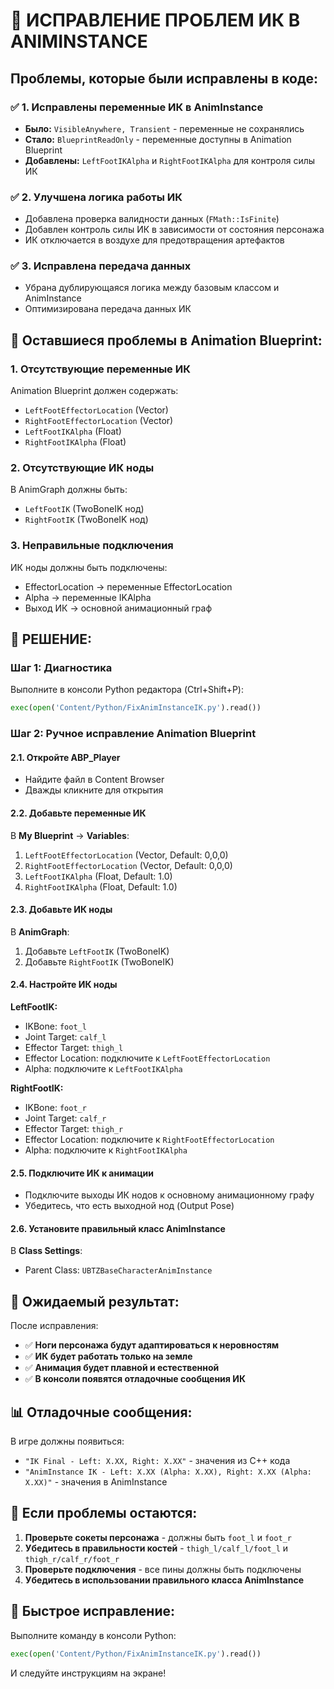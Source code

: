 # 🔧 ИСПРАВЛЕНИЕ ПРОБЛЕМ ИК В ANIMINSTANCE

## Проблемы, которые были исправлены в коде:

### ✅ **1. Исправлены переменные ИК в AnimInstance**
- **Было:** `VisibleAnywhere, Transient` - переменные не сохранялись
- **Стало:** `BlueprintReadOnly` - переменные доступны в Animation Blueprint
- **Добавлены:** `LeftFootIKAlpha` и `RightFootIKAlpha` для контроля силы ИК

### ✅ **2. Улучшена логика работы ИК**
- Добавлена проверка валидности данных (`FMath::IsFinite`)
- Добавлен контроль силы ИК в зависимости от состояния персонажа
- ИК отключается в воздухе для предотвращения артефактов

### ✅ **3. Исправлена передача данных**
- Убрана дублирующаяся логика между базовым классом и AnimInstance
- Оптимизирована передача данных ИК

## 🚨 Оставшиеся проблемы в Animation Blueprint:

### **1. Отсутствующие переменные ИК**
Animation Blueprint должен содержать:
- `LeftFootEffectorLocation` (Vector)
- `RightFootEffectorLocation` (Vector)
- `LeftFootIKAlpha` (Float)
- `RightFootIKAlpha` (Float)

### **2. Отсутствующие ИК ноды**
В AnimGraph должны быть:
- `LeftFootIK` (TwoBoneIK нод)
- `RightFootIK` (TwoBoneIK нод)

### **3. Неправильные подключения**
ИК ноды должны быть подключены:
- EffectorLocation → переменные EffectorLocation
- Alpha → переменные IKAlpha
- Выход ИК → основной анимационный граф

## 🔧 РЕШЕНИЕ:

### **Шаг 1: Диагностика**
Выполните в консоли Python редактора (Ctrl+Shift+P):
```python
exec(open('Content/Python/FixAnimInstanceIK.py').read())
```

### **Шаг 2: Ручное исправление Animation Blueprint**

#### **2.1. Откройте ABP_Player**
- Найдите файл в Content Browser
- Дважды кликните для открытия

#### **2.2. Добавьте переменные ИК**
В **My Blueprint** → **Variables**:
1. `LeftFootEffectorLocation` (Vector, Default: 0,0,0)
2. `RightFootEffectorLocation` (Vector, Default: 0,0,0)
3. `LeftFootIKAlpha` (Float, Default: 1.0)
4. `RightFootIKAlpha` (Float, Default: 1.0)

#### **2.3. Добавьте ИК ноды**
В **AnimGraph**:
1. Добавьте `LeftFootIK` (TwoBoneIK)
2. Добавьте `RightFootIK` (TwoBoneIK)

#### **2.4. Настройте ИК ноды**
**LeftFootIK:**
- IKBone: `foot_l`
- Joint Target: `calf_l`
- Effector Target: `thigh_l`
- Effector Location: подключите к `LeftFootEffectorLocation`
- Alpha: подключите к `LeftFootIKAlpha`

**RightFootIK:**
- IKBone: `foot_r`
- Joint Target: `calf_r`
- Effector Target: `thigh_r`
- Effector Location: подключите к `RightFootEffectorLocation`
- Alpha: подключите к `RightFootIKAlpha`

#### **2.5. Подключите ИК к анимации**
- Подключите выходы ИК нодов к основному анимационному графу
- Убедитесь, что есть выходной нод (Output Pose)

#### **2.6. Установите правильный класс AnimInstance**
В **Class Settings**:
- Parent Class: `UBTZBaseCharacterAnimInstance`

## 🎯 Ожидаемый результат:

После исправления:
- ✅ **Ноги персонажа будут адаптироваться к неровностям**
- ✅ **ИК будет работать только на земле**
- ✅ **Анимация будет плавной и естественной**
- ✅ **В консоли появятся отладочные сообщения ИК**

## 📊 Отладочные сообщения:

В игре должны появиться:
- `"IK Final - Left: X.XX, Right: X.XX"` - значения из C++ кода
- `"AnimInstance IK - Left: X.XX (Alpha: X.XX), Right: X.XX (Alpha: X.XX)"` - значения в AnimInstance

## 🚨 Если проблемы остаются:

1. **Проверьте сокеты персонажа** - должны быть `foot_l` и `foot_r`
2. **Убедитесь в правильности костей** - `thigh_l/calf_l/foot_l` и `thigh_r/calf_r/foot_r`
3. **Проверьте подключения** - все пины должны быть подключены
4. **Убедитесь в использовании правильного класса AnimInstance**

## 🔧 Быстрое исправление:

Выполните команду в консоли Python:
```python
exec(open('Content/Python/FixAnimInstanceIK.py').read())
```

И следуйте инструкциям на экране!
